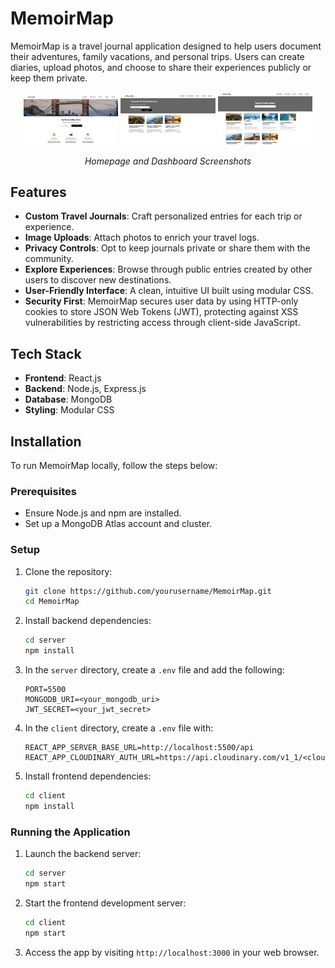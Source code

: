 # MemoirMap

MemoirMap is a travel journal application designed to help users document their adventures, family vacations, and personal trips. Users can create diaries, upload photos, and choose to share their experiences publicly or keep them private.

<p align="center">
  <img src="assets/homepage.jpeg" alt="Homepage" width="30%">
  <img src="assets/my-blogs.jpeg" alt="Dashboard" width="30%">
  <img src="assets/public-blogs.jpeg" alt="Dashboard" width="30%">
</p>
<p align="center">
  <i>Homepage and Dashboard Screenshots</i>
</p>

## Features

- **Custom Travel Journals**: Craft personalized entries for each trip or experience.
- **Image Uploads**: Attach photos to enrich your travel logs.
- **Privacy Controls**: Opt to keep journals private or share them with the community.
- **Explore Experiences**: Browse through public entries created by other users to discover new destinations.
- **User-Friendly Interface**: A clean, intuitive UI built using modular CSS.
- **Security First**: MemoirMap secures user data by using HTTP-only cookies to store JSON Web Tokens (JWT), protecting against XSS vulnerabilities by restricting access through client-side JavaScript.

## Tech Stack

- **Frontend**: React.js
- **Backend**: Node.js, Express.js
- **Database**: MongoDB
- **Styling**: Modular CSS

## Installation

To run MemoirMap locally, follow the steps below:

### Prerequisites

- Ensure Node.js and npm are installed.
- Set up a MongoDB Atlas account and cluster.

### Setup

1. Clone the repository:

   ```bash
   git clone https://github.com/yourusername/MemoirMap.git
   cd MemoirMap
   ```

2. Install backend dependencies:

   ```bash
   cd server
   npm install
   ```

3. In the `server` directory, create a `.env` file and add the following:

   ```env
   PORT=5500
   MONGODB_URI=<your_mongodb_uri>
   JWT_SECRET=<your_jwt_secret>
   ```

4. In the `client` directory, create a `.env` file with:

   ```env
   REACT_APP_SERVER_BASE_URL=http://localhost:5500/api
   REACT_APP_CLOUDINARY_AUTH_URL=https://api.cloudinary.com/v1_1/<cloud_name>
   ```

5. Install frontend dependencies:

   ```bash
   cd client
   npm install
   ```

### Running the Application

1. Launch the backend server:

   ```bash
   cd server
   npm start
   ```

2. Start the frontend development server:

   ```bash
   cd client
   npm start
   ```

3. Access the app by visiting `http://localhost:3000` in your web browser.
